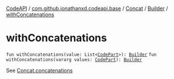 [CodeAPI](../../../index.md) / [com.github.jonathanxd.codeapi.base](../../index.md) / [Concat](../index.md) / [Builder](index.md) / [withConcatenations](.)

# withConcatenations

`fun withConcatenations(value: List<`[`CodePart`](../../../com.github.jonathanxd.codeapi/-code-part/index.md)`>): `[`Builder`](index.md)
`fun withConcatenations(vararg values: `[`CodePart`](../../../com.github.jonathanxd.codeapi/-code-part/index.md)`): `[`Builder`](index.md)

See [Concat.concatenations](../concatenations.md)

